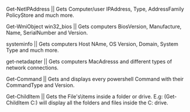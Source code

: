 Get-NetIPAddress || Gets Computer/user IPAddress, Type, AddressFamily PolicyStore and much more. 

Get-WmiObject win32_bios || Gets computers BiosVersion, Manufacture, Name, SerialNumber and Version. 

systeminfo || Gets computers Host NAme, OS Version, Domain, System Type and much more. 

get-netadapter || Gets computers MacAdresss and different types of network connections.

Get-Command || Gets and displays every powershell Command with their CommandType and Version.

Get-ChildItem || Gets the File's\items inside a folder or drive. E.g: (Get-ChildItem C:\) will display all the folders and files inside the C: drive. 

